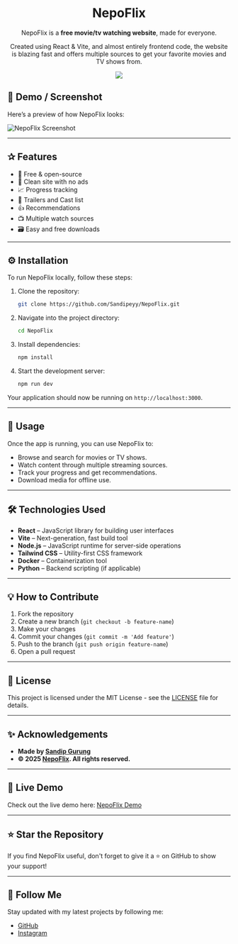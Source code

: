 <div align="center">

# NepoFlix

NepoFlix is a **free movie/tv watching website**, made for everyone.

Created using React & Vite, and almost entirely frontend code, the website is blazing fast and offers multiple sources to get your favorite movies and TV shows from.

<img src="https://skillicons.dev/icons?i=react,vite,nodejs,py,tailwind,css,docker&theme=dark" />

</div>

## 📸 Demo / Screenshot

Here’s a preview of how NepoFlix looks:

![NepoFlix Screenshot](https://screenshot_image.png)

---

## ✰ Features

- 💯 Free & open-source
- 🎨 Clean site with no ads
- 📈 Progress tracking
- 👥 Trailers and Cast list
- 👍 Recommendations
- 📺 Multiple watch sources
- 🗃️ Easy and free downloads

---

## ⚙️ Installation

To run NepoFlix locally, follow these steps:

1. Clone the repository:
    ```bash
    git clone https://github.com/Sandipeyy/NepoFlix.git
    ```

2. Navigate into the project directory:
    ```bash
    cd NepoFlix
    ```

3. Install dependencies:
    ```bash
    npm install
    ```

4. Start the development server:
    ```bash
    npm run dev
    ```

Your application should now be running on `http://localhost:3000`.

---

## 📄 Usage

Once the app is running, you can use NepoFlix to:

- Browse and search for movies or TV shows.
- Watch content through multiple streaming sources.
- Track your progress and get recommendations.
- Download media for offline use.

---

## 🛠️ Technologies Used

- **React** – JavaScript library for building user interfaces
- **Vite** – Next-generation, fast build tool
- **Node.js** – JavaScript runtime for server-side operations
- **Tailwind CSS** – Utility-first CSS framework
- **Docker** – Containerization tool
- **Python** – Backend scripting (if applicable)

---

## 💡 How to Contribute

1. Fork the repository
2. Create a new branch (`git checkout -b feature-name`)
3. Make your changes
4. Commit your changes (`git commit -m 'Add feature'`)
5. Push to the branch (`git push origin feature-name`)
6. Open a pull request

---

## 📜 License

This project is licensed under the MIT License - see the [LICENSE](LICENSE) file for details.

---

## ✨ Acknowledgements

- **Made by [Sandip Gurung](https://github.com/Sandipeyy)**  
- **© 2025 [NepoFlix](https://github.com/Sandipeyy). All rights reserved.**

---

## 🚀 Live Demo

Check out the live demo here: [NepoFlix Demo](https://nepoflix.vercel.app)

---

## ⭐️ Star the Repository

If you find NepoFlix useful, don't forget to give it a ⭐️ on GitHub to show your support!

---

## 🤝 Follow Me

Stay updated with my latest projects by following me:

- [GitHub](https://github.com/Sandipeyy)
- [Instagram](https://instagram.com/sandipeyy_) 
